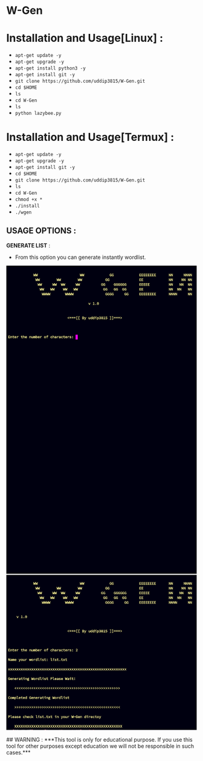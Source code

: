 # W-Gen
# Installation and Usage[Linux] : 
* `apt-get update -y`
* `apt-get upgrade -y`
* `apt-get install python3 -y`
* `apt-get install git -y`
* `git clone https://github.com/uddip3815/W-Gen.git`
* `cd $HOME`
* `ls`
* `cd W-Gen`
* `ls`
* `python lazybee.py`
# Installation and Usage[Termux] : 
* `apt-get update -y`
* `apt-get upgrade -y`
* `apt-get install git -y`
* `cd $HOME`
* `git clone https://github.com/uddip3815/W-Gen.git`
* `ls`
* `cd W-Gen`
* `chmod +x *`
* `./install`
* `./wgen`
## USAGE OPTIONS :
__GENERATE LIST__ :
- From this option you can generate instantly wordlist.<p align="center">
<p align="center">
  <a>
    <img src="https://raw.githubusercontent.com/uddip3815/W-Gen/master/screenshot.png">
    <img src="https://raw.githubusercontent.com/uddip3815/W-Gen/master/screenshot1.png">
  </a>
</p>
## WARNING : 
***This tool is only for educational purpose. If you use this tool for other purposes except education we will not be responsible in such cases.***
